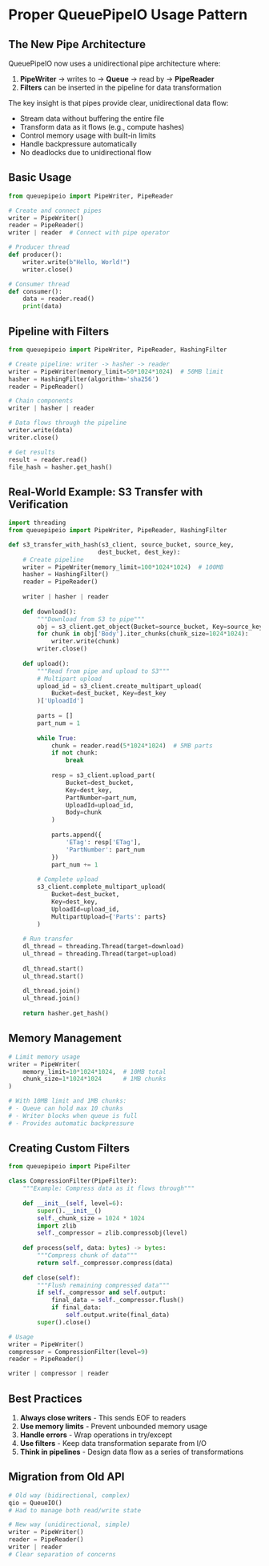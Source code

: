 # Proper QueuePipeIO Usage Pattern

## The New Pipe Architecture

QueuePipeIO now uses a unidirectional pipe architecture where:

1. **PipeWriter** → writes to → **Queue** → read by → **PipeReader**
2. **Filters** can be inserted in the pipeline for data transformation

The key insight is that pipes provide clear, unidirectional data flow:
- Stream data without buffering the entire file
- Transform data as it flows (e.g., compute hashes)
- Control memory usage with built-in limits
- Handle backpressure automatically
- No deadlocks due to unidirectional flow

## Basic Usage

```python
from queuepipeio import PipeWriter, PipeReader

# Create and connect pipes
writer = PipeWriter()
reader = PipeReader()
writer | reader  # Connect with pipe operator

# Producer thread
def producer():
    writer.write(b"Hello, World!")
    writer.close()

# Consumer thread  
def consumer():
    data = reader.read()
    print(data)
```

## Pipeline with Filters

```python
from queuepipeio import PipeWriter, PipeReader, HashingFilter

# Create pipeline: writer -> hasher -> reader
writer = PipeWriter(memory_limit=50*1024*1024)  # 50MB limit
hasher = HashingFilter(algorithm='sha256')
reader = PipeReader()

# Chain components
writer | hasher | reader

# Data flows through the pipeline
writer.write(data)
writer.close()

# Get results
result = reader.read()
file_hash = hasher.get_hash()
```

## Real-World Example: S3 Transfer with Verification

```python
import threading
from queuepipeio import PipeWriter, PipeReader, HashingFilter

def s3_transfer_with_hash(s3_client, source_bucket, source_key, 
                         dest_bucket, dest_key):
    # Create pipeline
    writer = PipeWriter(memory_limit=100*1024*1024)  # 100MB
    hasher = HashingFilter()
    reader = PipeReader()
    
    writer | hasher | reader
    
    def download():
        """Download from S3 to pipe"""
        obj = s3_client.get_object(Bucket=source_bucket, Key=source_key)
        for chunk in obj['Body'].iter_chunks(chunk_size=1024*1024):
            writer.write(chunk)
        writer.close()
    
    def upload():
        """Read from pipe and upload to S3"""
        # Multipart upload
        upload_id = s3_client.create_multipart_upload(
            Bucket=dest_bucket, Key=dest_key
        )['UploadId']
        
        parts = []
        part_num = 1
        
        while True:
            chunk = reader.read(5*1024*1024)  # 5MB parts
            if not chunk:
                break
                
            resp = s3_client.upload_part(
                Bucket=dest_bucket,
                Key=dest_key,
                PartNumber=part_num,
                UploadId=upload_id,
                Body=chunk
            )
            
            parts.append({
                'ETag': resp['ETag'],
                'PartNumber': part_num
            })
            part_num += 1
        
        # Complete upload
        s3_client.complete_multipart_upload(
            Bucket=dest_bucket,
            Key=dest_key,
            UploadId=upload_id,
            MultipartUpload={'Parts': parts}
        )
    
    # Run transfer
    dl_thread = threading.Thread(target=download)
    ul_thread = threading.Thread(target=upload)
    
    dl_thread.start()
    ul_thread.start()
    
    dl_thread.join()
    ul_thread.join()
    
    return hasher.get_hash()
```

## Memory Management

```python
# Limit memory usage
writer = PipeWriter(
    memory_limit=10*1024*1024,  # 10MB total
    chunk_size=1*1024*1024      # 1MB chunks
)

# With 10MB limit and 1MB chunks:
# - Queue can hold max 10 chunks
# - Writer blocks when queue is full
# - Provides automatic backpressure
```

## Creating Custom Filters

```python
from queuepipeio import PipeFilter

class CompressionFilter(PipeFilter):
    """Example: Compress data as it flows through"""
    
    def __init__(self, level=6):
        super().__init__()
        self._chunk_size = 1024 * 1024
        import zlib
        self._compressor = zlib.compressobj(level)
    
    def process(self, data: bytes) -> bytes:
        """Compress chunk of data"""
        return self._compressor.compress(data)
    
    def close(self):
        """Flush remaining compressed data"""
        if self._compressor and self.output:
            final_data = self._compressor.flush()
            if final_data:
                self.output.write(final_data)
        super().close()

# Usage
writer = PipeWriter()
compressor = CompressionFilter(level=9)
reader = PipeReader()

writer | compressor | reader
```

## Best Practices

1. **Always close writers** - This sends EOF to readers
2. **Use memory limits** - Prevent unbounded memory usage
3. **Handle errors** - Wrap operations in try/except
4. **Use filters** - Keep data transformation separate from I/O
5. **Think in pipelines** - Design data flow as a series of transformations

## Migration from Old API

```python
# Old way (bidirectional, complex)
qio = QueueIO()
# Had to manage both read/write state

# New way (unidirectional, simple)  
writer = PipeWriter()
reader = PipeReader()
writer | reader
# Clear separation of concerns
```